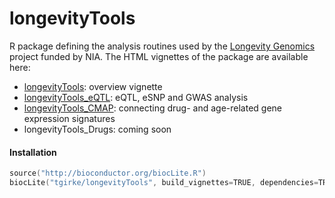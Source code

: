 # longevityTools
R package defining the analysis routines used by the [Longevity Genomics](http://www.longevitygenomics.org/) project funded by NIA. The HTML vignettes of the package are available here:

* [longevityTools](https://htmlpreview.github.io/?https://github.com/tgirke/longevityTools/blob/master/vignettes/longevityTools.html): overview vignette
* [longevityTools_eQTL](https://htmlpreview.github.io/?https://github.com/tgirke/longevityTools/blob/master/vignettes/longevityTools_eQTL.html): eQTL, eSNP and GWAS analysis
* [longevityTools_CMAP](https://htmlpreview.github.io/?https://github.com/tgirke/longevityTools/blob/master/vignettes/longevityTools_CMAP.html): connecting drug- and age-related gene expression signatures
* longevityTools_Drugs: coming soon

#### Installation 

```s
source("http://bioconductor.org/biocLite.R")
biocLite("tgirke/longevityTools", build_vignettes=TRUE, dependencies=TRUE)
```
